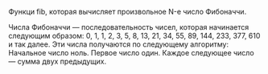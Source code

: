 Функци fib, которая вычисляет произвольное N-е число Фибоначчи.

Числа Фибоначчи — последовательность чисел, которая начинается следующим образом: 0, 1, 1, 2, 3, 5, 8, 13, 21, 34, 55, 89, 144, 233, 377, 610 и так далее. 
Эти числа получаются по следующему алгоритму:
Начальное число ноль.
Первое число один.
Каждое следующее число — сумма двух предыдущих.

